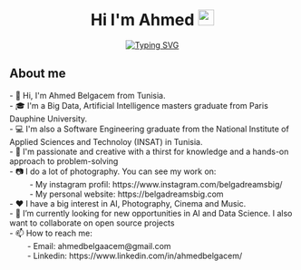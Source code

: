 <h1 align = "center">
  Hi I'm Ahmed
  <img src="https://media.giphy.com/media/hvRJCLFzcasrR4ia7z/giphy.gif" width="28">
</h1>
<p align="center">
<a href="https://git.io/typing-svg">
<img src="https://readme-typing-svg.demolab.com?font=Fira+Code&pause=1000&color=F70707&background=FFFD5300&center=true&vCenter=true&multiline=true&width=435&height=100&lines=AI+Engineer.;Photographer+and+Cinema+lover." alt="Typing SVG" />
</a>
</p>
<h2> About me </h2>
- 👋 Hi, I'm Ahmed Belgacem from Tunisia. </br>
- 🎓 I'm a Big Data, Artificial Intelligence masters graduate from Paris Dauphine University. </br>
- 💻 I'm also a Software Engineering graduate from the National Institute of Applied Sciences and Technoloy (INSAT) in Tunisia. </br>
- 🧑‍  I'm passionate and creative with a thirst for knowledge and a hands-on approach to problem-solving </br>
- 📷 I do a lot of photography. You can see my work on: </br>
&nbsp;&nbsp;&nbsp;&nbsp;&nbsp;&nbsp;&nbsp;&nbsp - My instagram profil: https://www.instagram.com/belgadreamsbig/ </br>
&nbsp;&nbsp;&nbsp;&nbsp;&nbsp;&nbsp;&nbsp;&nbsp - My personal website: https://belgadreamsbig.com </br>
- ❤️ I have a big interest in AI, Photography, Cinema and Music. </br>
- 👀 I’m currently looking for new opportunities in AI and Data Science. I also want to collaborate on open source projects </br>
- 📫 How to reach me: </br>
&nbsp;&nbsp;&nbsp;&nbsp;&nbsp;&nbsp;&nbsp - Email: ahmedbelgaacem@gmail.com </br>
&nbsp;&nbsp;&nbsp;&nbsp;&nbsp;&nbsp;&nbsp - Linkedin: https://www.linkedin.com/in/ahmedbelgacem/ </br>

